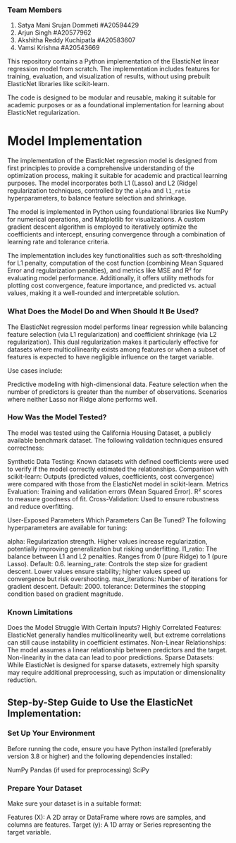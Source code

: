### Team Members

1. Satya Mani Srujan Dommeti #A20594429
2. Arjun Singh  #A20577962
3. Akshitha Reddy Kuchipatla #A20583607 
4. Vamsi Krishna  #A20543669
   
This repository contains a Python implementation of the ElasticNet linear regression model from scratch. The implementation includes features for training, evaluation, and visualization of results, without using prebuilt ElasticNet libraries like scikit-learn.

The code is designed to be modular and reusable, making it suitable for academic purposes or as a foundational implementation for learning about ElasticNet regularization.


# Model Implementation

The implementation of the ElasticNet regression model is designed from first principles to provide a comprehensive understanding of the optimization process, making it suitable for academic and practical learning purposes. The model incorporates both L1 (Lasso) and L2 (Ridge) regularization techniques, controlled by the `alpha` and `l1_ratio` hyperparameters, to balance feature selection and shrinkage. 

The model is implemented in Python using foundational libraries like NumPy for numerical operations, and Matplotlib for visualizations. A custom gradient descent algorithm is employed to iteratively optimize the coefficients and intercept, ensuring convergence through a combination of learning rate and tolerance criteria. 

The implementation includes key functionalities such as soft-thresholding for L1 penalty, computation of the cost function (combining Mean Squared Error and regularization penalties), and metrics like MSE and R² for evaluating model performance. Additionally, it offers utility methods for plotting cost convergence, feature importance, and predicted vs. actual values, making it a well-rounded and interpretable solution.

### What Does the Model Do and When Should It Be Used?
The ElasticNet regression model performs linear regression while balancing feature selection (via L1 regularization) and coefficient shrinkage (via L2 regularization). This dual regularization makes it particularly effective for datasets where multicollinearity exists among features or when a subset of features is expected to have negligible influence on the target variable.

Use cases include:

Predictive modeling with high-dimensional data.
Feature selection when the number of predictors is greater than the number of observations.
Scenarios where neither Lasso nor Ridge alone performs well.

### How Was the Model Tested?
The model was tested using the California Housing Dataset, a publicly available benchmark dataset. The following validation techniques ensured correctness:

Synthetic Data Testing: Known datasets with defined coefficients were used to verify if the model correctly estimated the relationships.
Comparison with scikit-learn: Outputs (predicted values, coefficients, cost convergence) were compared with those from the ElasticNet model in scikit-learn.
Metrics Evaluation:
Training and validation errors (Mean Squared Error).
R² scores to measure goodness of fit.
Cross-Validation: Used to ensure robustness and reduce overfitting.

User-Exposed Parameters
Which Parameters Can Be Tuned?
The following hyperparameters are available for tuning:

alpha: Regularization strength. Higher values increase regularization, potentially improving generalization but risking underfitting.
l1_ratio: The balance between L1 and L2 penalties. Ranges from 0 (pure Ridge) to 1 (pure Lasso). Default: 0.6.
learning_rate: Controls the step size for gradient descent. Lower values ensure stability; higher values speed up convergence but risk overshooting.
max_iterations: Number of iterations for gradient descent. Default: 2000.
tolerance: Determines the stopping condition based on gradient magnitude.

### Known Limitations
Does the Model Struggle With Certain Inputs?
Highly Correlated Features: ElasticNet generally handles multicollinearity well, but extreme correlations can still cause instability in coefficient estimates.
Non-Linear Relationships: The model assumes a linear relationship between predictors and the target. Non-linearity in the data can lead to poor predictions.
Sparse Datasets: While ElasticNet is designed for sparse datasets, extremely high sparsity may require additional preprocessing, such as imputation or dimensionality reduction.

## Step-by-Step Guide to Use the ElasticNet Implementation:
### Set Up Your Environment
Before running the code, ensure you have Python installed (preferably version 3.8 or higher) and the following dependencies installed:

NumPy
Pandas (if used for preprocessing)
SciPy

### Prepare Your Dataset
Make sure your dataset is in a suitable format:

Features (X): A 2D array or DataFrame where rows are samples, and columns are features.
Target (y): A 1D array or Series representing the target variable.
